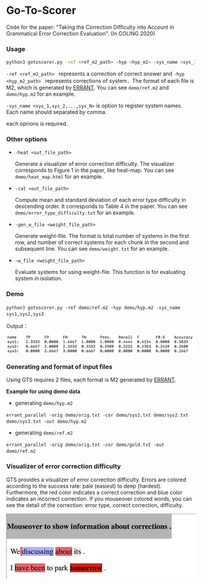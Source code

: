 # Go-To-Scorer

Code for the paper: "Taking the Correction Difficulty into Account in Grammatical Error Correction Evaluation". (In COLING 2020) 

### Usage

```bash
python3 gotoscorer.py -ref <ref_m2_path> -hyp <hyp_m2> -sys_name <sys_1,sys_2,...,sys_N> 
```

`-ref <ref_m2_path> ` represents a correction of correct answer and `-hyp <hyp_m2_path> ` represents corrections of system．The format of each file is M2, which is generated by [ERRANT](https://github.com/chrisjbryant/errant). You can see `demo/ref.m2` and `demo/hyp.m2` for an example.

`-sys_name <sys_1,sys_2,...,sys_N>` is option to register system names. Each name should separated by comma.

each oprions is required.

### Other options

* `-heat <out_file_path>`

  Generate a visualizer of error correction difficulty. The visualizer corresponds to Figure 1 in the paper, like heat-map. You can see `demo/heat_map.html` for an example.

* `-cat <out_file_path>`

  Compute mean and standard deviation of each error type difficulty in descending order. It corresponds to Table 4 in the paper. You can see `demo/error_type_difficulty.txt` for an example.

* `-gen_w_file <weight_file_path>`

  Generate weight-file. The format is total number of systems in the first row, and number of correct systems for each chunk in the second and subsequent line. You can see `demo/weight.txt` for an example.

* `-w_file <weight_file_path>`

  Evaluate systems for using weight-file.  This function is for evaluating system in isolation.

### Demo

`python3 gotoscorer.py -ref demo/ref.m2 -hyp demo/hyp.m2 -sys_name sys1,sys2,sys3` 

Output：

![output_format](./image/output_format.png)

### Generating and format of input files

Using GTS requires 2 files, each format is M2 generated by [ERRANT](https://github.com/chrisjbryant/errant). 

**Example for using demo data**

* generating `demo/hyp.m2`

 `errant_parallel -orig demo/orig.txt -cor demo/sys1.txt demo/sys2.txt demo/sys3.txt -out demo/hyp.m2`

* generating `demo/ref.m2`

`errant_parallel -orig demo/orig.txt -cor demo/gold.txt -out demo/ref.m2`

### Visualizer of error correction difficulty

GTS provides a visualizer of error correction difficulty.
Errors are colored according to the success rate: pale (easiest) to deep (hardest).  Furthermore, the red color indicates a correct correction and blue color indicates an incorrect correction. If you mouseover colored words, you can see the detail of the correction: error type, correct correction, difficulty.

![heat_map](./image/heat_map.gif)
